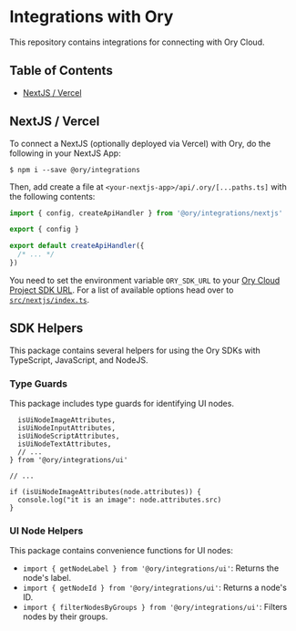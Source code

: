 # Integrations with Ory

This repository contains integrations for connecting with Ory Cloud.

## Table of Contents

<!-- START doctoc generated TOC please keep comment here to allow auto update -->
<!-- DON'T EDIT THIS SECTION, INSTEAD RE-RUN doctoc TO UPDATE -->

- [NextJS / Vercel](#nextjs--vercel)

<!-- END doctoc generated TOC please keep comment here to allow auto update -->

## NextJS / Vercel

To connect a NextJS (optionally deployed via Vercel) with Ory, do the following
in your NextJS App:

```
$ npm i --save @ory/integrations
```

Then, add create a file at `<your-nextjs-app>/api/.ory/[...paths.ts]` with the
following contents:

```typescript
import { config, createApiHandler } from '@ory/integrations/nextjs'

export { config }

export default createApiHandler({
  /* ... */
})
```

You need to set the environment variable `ORY_SDK_URL` to your
[Ory Cloud Project SDK URL](https://www.ory.sh/docs/concepts/services-api). For
a list of available options head over to
[`src/nextjs/index.ts`](src/nextjs/index.ts).

## SDK Helpers

This package contains several helpers for using the Ory SDKs with TypeScript,
JavaScript, and NodeJS.

### Type Guards

This package includes type guards for identifying UI nodes.

```tsimport {
  isUiNodeImageAttributes,
  isUiNodeInputAttributes,
  isUiNodeScriptAttributes,
  isUiNodeTextAttributes,
  // ...
} from '@ory/integrations/ui'

// ...

if (isUiNodeImageAttributes(node.attributes)) {
  console.log("it is an image": node.attributes.src)
}
```

### UI Node Helpers

This package contains convenience functions for UI nodes:

- `import { getNodeLabel } from '@ory/integrations/ui'`: Returns the node's
  label.
- `import { getNodeId } from '@ory/integrations/ui'`: Returns a node's ID.
- `import { filterNodesByGroups } from '@ory/integrations/ui'`: Filters nodes by
  their groups.
